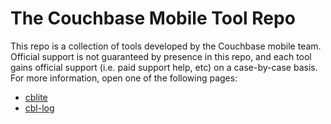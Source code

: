 # The Couchbase Mobile Tool Repo

This repo is a collection of tools developed by the Couchbase mobile team.  Official support is not guaranteed by presence in this repo, and each tool gains official support (i.e. paid support help, etc) on a case-by-case basis.  For more information, open one of the following pages:

- [cblite](README.cblite.md)
- [cbl-log](README.cbl-log.md)
